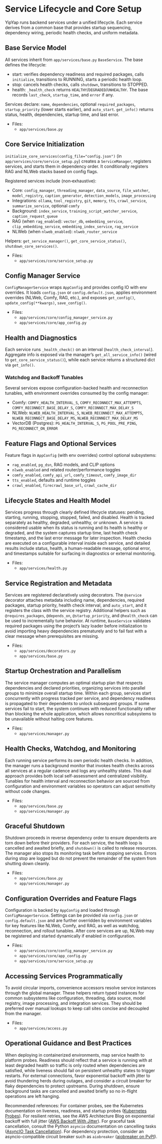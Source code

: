 # Service Lifecycle and Core Setup

YipYap runs backend services under a unified lifecycle. Each service derives from a common base that
provides startup sequencing, dependency wiring, periodic health checks, and uniform metadata.

## Base Service Model

All services inherit from `app/services/base.py` `BaseService`. The base defines the lifecycle:

- start: verifies dependency readiness and required packages, calls `initialize`, transitions to RUNNING, starts a periodic health loop.
- stop: cancels health checks, calls `shutdown`, transitions to STOPPED.
- health: `_health_check` returns `HEALTHY`/`DEGRADED`/`UNHEALTHY`. The base records `last_check`, `startup_time`, and `error` if any.

Services declare: `name`, `dependencies`, optional `required_packages`, `startup_priority` (lower starts earlier), and
`auto_start`. `get_info()` returns status, health, dependencies, startup time, and last error.

- Files:
  - `app/services/base.py`

## Core Service Initialization

`initialize_core_services(config_file="config.json")` (in `app/services/core/service_setup.py`) creates a
`ServiceManager`, registers services, and starts them in dependency order. It conditionally registers RAG and NLWeb
stacks based on config flags.

Registered services include (non‑exhaustive):

- Core: `config_manager`, `threading_manager`, `data_source`, `file_watcher`, `model_registry`, `caption_generator`, `detection_models`, `image_processing`
- Integrations: `ollama`, `tool_registry`, `git`, `memory`, `tts`, `crawl_service`, `summarize_service`, optional `comfy`
- Background: `index_service`, `training_script_watcher_service`, `caption_request_queue`
- RAG (when `rag_enabled`): `vector_db`, `embedding_service`, `clip_embedding_service`, `embedding_index_service`, `rag_service`
- NLWeb (when `nlweb_enabled`): `nlweb_router_service`

Helpers: `get_service_manager()`, `get_core_service_status()`, `shutdown_core_services()`.

- Files:
  - `app/services/core/service_setup.py`

## Config Manager Service

`ConfigManagerService` wraps `AppConfig` and provides config IO with env overrides. It loads `config.json` or
`config.default.json`, applies environment overrides (NLWeb, Comfy, RAG, etc.), and
exposes `get_config()`, `update_config(**kwargs)`, `save_config()`.

- Files:
  - `app/services/core/config_manager_service.py`
  - `app/services/core/app_config.py`

## Health and Diagnostics

Each service runs `_health_check()` on
an interval (`health_check_interval`). Aggregate info is exposed via the manager’s `get_all_service_info()` (wired to
`get_core_service_status()`), while each service returns a structured dict via `get_info()`.

### Watchdog and Backoff Tunables

Several services expose configuration-backed health and
reconnection tunables, with environment overrides consumed by the config manager:

- Comfy: `COMFY_HEALTH_INTERVAL_S`, `COMFY_RECONNECT_MAX_ATTEMPTS`, `COMFY_RECONNECT_BASE_DELAY_S`, `COMFY_RECONNECT_MAX_DELAY_S`
- NLWeb: `NLWEB_HEALTH_INTERVAL_S`, `NLWEB_RECONNECT_MAX_ATTEMPTS`, `NLWEB_RECONNECT_BASE_DELAY_MS`, `NLWEB_RECONNECT_MAX_DELAY_MS`
- VectorDB (Postgres): `PG_HEALTH_INTERVAL_S`, `PG_POOL_PRE_PING`, `PG_RECONNECT_ON_ERROR`

## Feature Flags and Optional Services

Feature flags in `AppConfig` (with env overrides) control optional subsystems:

- `rag_enabled`, `pg_dsn`, RAG models, and CLIP options
- `nlweb_enabled` and related router/performance toggles
- `comfy_enabled`, `comfy_api_url`, `comfy_timeout`, `comfy_image_dir`
- `tts_enabled`, defaults and runtime toggles
- `crawl_enabled`, `firecrawl_base_url`, `crawl_cache_dir`

## Lifecycle States and Health Model

Services progress through clearly defined lifecycle statuses: pending, starting, running, stopping, stopped, failed,
and disabled. Health is tracked separately as healthy, degraded, unhealthy, or
unknown. A service is considered usable when its status is running and its health is healthy or degraded, and
the system captures startup time, last health check timestamp, and
the last error message for later inspection. Health checks are executed on
a configurable interval inside each service, and
detailed results include status, health, a human-readable message, optional error, and
timestamps suitable for surfacing in diagnostics or external monitoring.

- Files:
  - `app/services/health.py`

## Service Registration and Metadata

Services are registered declaratively using decorators. The `@service` decorator attaches metadata including name,
dependencies, required packages, startup priority, health check interval, and `auto_start`, and
it registers the class with the service registry. Additional helpers such as `@requires_packages`, `@depends_on`,
`@startup_priority`, and `@health_check` can be used to incrementally tune behavior. At runtime,
`BaseService` validates required packages using the project’s lazy loader before initialization to
avoid importing heavy dependencies prematurely and to fail fast with a clear message when prerequisites are missing.

- Files:
  - `app/services/decorators.py`
  - `app/services/base.py`

## Startup Orchestration and Parallelism

The service manager computes an optimal startup plan that respects dependencies and
declared priorities, organizing services into parallel groups to minimize overall startup time. Within each group,
services start concurrently with progress tracked per service, and
dependency readiness is propagated to their dependents to unlock subsequent groups. If
some services fail to start, the system continues with
reduced functionality rather than blocking the whole application,
which allows noncritical subsystems to be unavailable without halting core features.

- Files:
  - `app/services/manager.py`

## Health Checks, Watchdog, and Monitoring

Each running service performs its own periodic health checks. In addition,
the manager runs a background monitor that invokes health checks across all services at a regular cadence and
logs any unhealthy states. This dual approach provides both local self-assessment and
centralized visibility. Tunables for health interval and reconnection behavior are sourced from configuration and
environment variables so operators can adjust sensitivity without code changes.

- Files:
  - `app/services/base.py`
  - `app/services/manager.py`

## Graceful Shutdown

Shutdown proceeds in reverse dependency order to ensure dependents are torn down before their providers. For
each service, the health loop is cancelled and awaited briefly, and
`shutdown()` is called to release resources. The manager also stops its monitoring task before
stopping services. Errors during stop are logged but
do not prevent the remainder of the system from shutting down cleanly.

- Files:
  - `app/services/base.py`
  - `app/services/manager.py`

## Configuration Overrides and Feature Flags

Configuration is backed by `AppConfig` and
loaded through `ConfigManagerService`. Settings can be provided via `config.json` or `config.default.json` and
are further overridden by environment variables for key features like NLWeb, Comfy, and
RAG, as well as watchdog, reconnection, and rollout tunables. After core services are up, NLWeb may be registered and
started dynamically if enabled in configuration.

- Files:
  - `app/services/core/config_manager_service.py`
  - `app/services/core/app_config.py`
  - `app/services/core/service_setup.py`

## Accessing Services Programmatically

To avoid circular imports, convenience accessors resolve service instances through
the global manager. These helpers return typed instances for common subsystems like configuration, threading,
data source, model registry, image processing, and
integration services. They should be preferred over manual lookups to keep call sites concise and
decoupled from the manager.

- Files:
  - `app/services/access.py`

## Operational Guidance and Best Practices

When deploying in containerized environments,
map service health to platform probes. Readiness should reflect that
a service is running with at least degraded health so traffic is only routed when dependencies are satisfied, while
liveness should fail on persistent unhealthy states to trigger restarts. For external connections,
favor exponential backoff with jitter to avoid thundering herds during outages, and
consider a circuit breaker for flaky dependencies to protect upstreams. During shutdown,
ensure background tasks are cancelled and awaited briefly so no in-flight operations are left hanging.

Recommended references: For container probes, see the Kubernetes documentation on liveness, readiness, and
startup probes ([Kubernetes
Probes](https://kubernetes.io/docs/concepts/workloads/pods/pod-lifecycle/#container-probes)). For resilient retries, see
the AWS Architecture Blog on exponential backoff with full jitter ([AWS Backoff With
Jitter](https://aws.amazon.com/blogs/architecture/exponential-backoff-and-jitter/)). For graceful task cancellation,
consult the Python `asyncio` documentation on cancelling tasks ([AsyncIO Task
Cancellation](https://docs.python.org/3/library/asyncio-task.html#task-cancellation)). For dependency protection,
consider an asyncio-compatible circuit breaker such as `aiobreaker` ([aiobreaker on
PyPI](https://pypi.org/project/aiobreaker/)).
